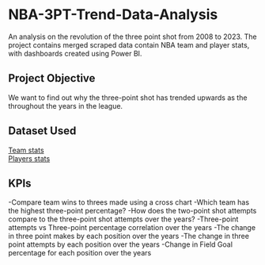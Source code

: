 # NBA-3PT-Trend-Data-Analysis
An analysis on the revolution of the three point shot from 2008 to 2023. The project contains merged scraped data contain NBA team and player stats, with dashboards created using Power BI.

## Project Objective
We want to find out why the three-point shot has trended upwards as the throughout the years in the league.

## Dataset Used
<a href="https://github.com/hermanation/NBA-3PT-Trend-Data-Analysis/blob/main/nba-gamelogs-2009-2023.xls">Team stats</a><br/>
<a href="https://github.com/hermanation/NBA-3PT-Trend-Data-Analysis/blob/main/2008_2023_player_season_totals.xls">Players stats</a>

## KPIs
-Compare team wins to threes made using a cross chart
-Which team has the highest three-point percentage?
-How does the two-point shot attempts compare to the three-point shot attempts over the years?
-Three-point attempts vs Three-point percentage correlation over the years
-The change in three point makes by each position over the years
-The change in three point attempts by each position over the years
-Change in Field Goal percentage for each position over the years


